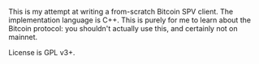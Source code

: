 This is my attempt at writing a from-scratch Bitcoin SPV client. The
implementation language is C++. This is purely for me to learn about the Bitcoin
protocol: you shouldn't actually use this, and certainly not on mainnet.

License is GPL v3+.
